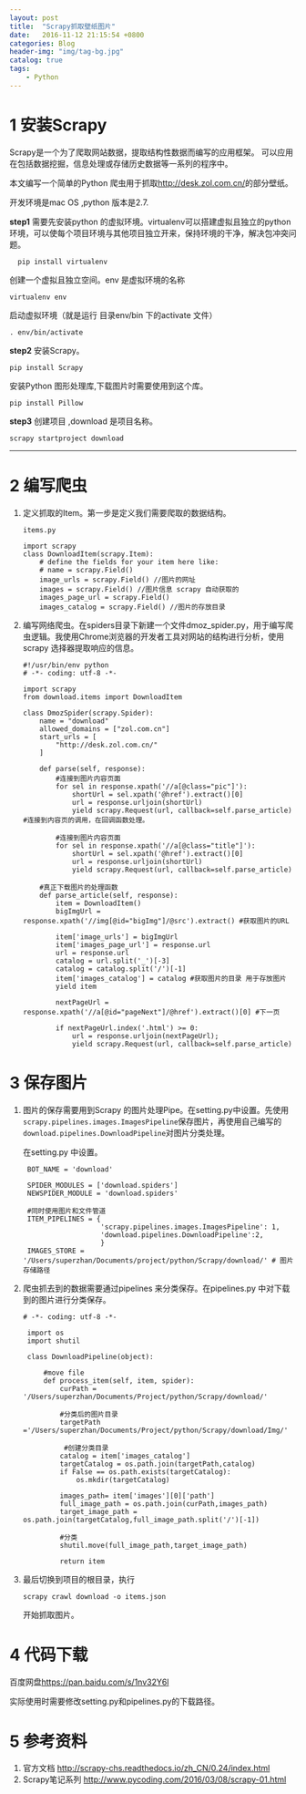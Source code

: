 ```yaml
---
layout: post
title:  "Scrapy抓取壁纸图片"
date:   2016-11-12 21:15:54 +0800
categories: Blog
header-img: "img/tag-bg.jpg"
catalog: true
tags:
    - Python
---
```


# 1 安装Scrapy
  
  Scrapy是一个为了爬取网站数据，提取结构性数据而编写的应用框架。 可以应用在包括数据挖掘，信息处理或存储历史数据等一系列的程序中。
  
  本文编写一个简单的Python 爬虫用于抓取<http://desk.zol.com.cn/>的部分壁纸。
  
  开发环境是mac OS ,python 版本是2.7.
  
  **step1** 需要先安装python 的虚拟环境。virtualenv可以搭建虚拟且独立的python环境，可以使每个项目环境与其他项目独立开来，保持环境的干净，解决包冲突问题。
  
  ```
	pip install virtualenv
  ```
  
  创建一个虚拟且独立空间。env 是虚拟环境的名称
  
  ```
  virtualenv env
  ```
  
  启动虚拟环境（就是运行 目录env/bin 下的activate 文件）
  
  ```
  . env/bin/activate
  ```
  
  
  
  **step2** 安装Scrapy。
  
  ```
  pip install Scrapy
  ```
  
  安装Python 图形处理库,下载图片时需要使用到这个库。
  
  ```
  pip install Pillow
  ```
  
  
  **step3** 创建项目 ,download 是项目名称。
  
  ```
  scrapy startproject download
  ```
  
   ---------
   
# 2 编写爬虫
    
 1. 定义抓取的Item。第一步是定义我们需要爬取的数据结构。
 
	`items.py`
	    
	```
	import scrapy	
	class DownloadItem(scrapy.Item):
	    # define the fields for your item here like:
	    # name = scrapy.Field()
	    image_urls = scrapy.Field() //图片的网址
	    images = scrapy.Field() //图片信息 scrapy 自动获取的
	    images_page_url = scrapy.Field()
	    images_catalog = scrapy.Field() //图片的存放目录
	```
    
 2. 编写网络爬虫。在spiders目录下新建一个文件dmoz_spider.py，用于编写爬虫逻辑。我使用Chrome浏览器的开发者工具对网站的结构进行分析，使用scrapy 选择器提取响应的信息。
   
	```
	#!/usr/bin/env python
	# -*- coding: utf-8 -*-
		
	import scrapy
	from download.items import DownloadItem
		
	class DmozSpider(scrapy.Spider):
	    name = "download"
	    allowed_domains = ["zol.com.cn"]
	    start_urls = [
	        "http://desk.zol.com.cn/"
	    ]
		
	    def parse(self, response):
	        #连接到图片内容页面
	        for sel in response.xpath('//a[@class="pic"]'):
	            shortUrl = sel.xpath('@href').extract()[0]
	            url = response.urljoin(shortUrl)
	            yield scrapy.Request(url, callback=self.parse_article) #连接到内容页的调用，在回调函数处理。
	            
	        #连接到图片内容页面
	        for sel in response.xpath('//a[@class="title"]'):
	            shortUrl = sel.xpath('@href').extract()[0]
	            url = response.urljoin(shortUrl)
	            yield scrapy.Request(url, callback=self.parse_article)
		
	    #真正下载图片的处理函数
	    def parse_article(self, response):
	        item = DownloadItem()
	        bigImgUrl = response.xpath('//img[@id="bigImg"]/@src').extract() #获取图片的URL
	        
	        item['image_urls'] = bigImgUrl
	        item['images_page_url'] = response.url
	        url = response.url
	        catalog = url.split('_')[-3]
	        catalog = catalog.split('/')[-1]
	        item['images_catalog'] = catalog #获取图片的目录 用于存放图片
	        yield item
		
	        nextPageUrl = response.xpath('//a[@id="pageNext"]/@href').extract()[0] #下一页
	        
	        if nextPageUrl.index('.html') >= 0:
	            url = response.urljoin(nextPageUrl);
	            yield scrapy.Request(url, callback=self.parse_article)
	
	```
   
# 3 保存图片
  
1. 图片的保存需要用到Scrapy 的图片处理Pipe。在setting.py中设置。先使用`scrapy.pipelines.images.ImagesPipeline`保存图片，再使用自己编写的    `download.pipelines.DownloadPipeline`对图片分类处理。
    
    在setting.py 中设置。
    
   ```
    BOT_NAME = 'download'
	
	SPIDER_MODULES = ['download.spiders']
	NEWSPIDER_MODULE = 'download.spiders'
	
	#同时使用图片和文件管道
	ITEM_PIPELINES = {
	                  'scrapy.pipelines.images.ImagesPipeline': 1,
	                  'download.pipelines.DownloadPipeline':2,
	                  }
	IMAGES_STORE = '/Users/superzhan/Documents/project/python/Scrapy/download/' # 图片存储路径
   ```
    
2. 爬虫抓去到的数据需要通过pipelines 来分类保存。在pipelines.py 中对下载到的图片进行分类保存。
     
   ```
   # -*- coding: utf-8 -*-
	
	import os
	import shutil
	
	class DownloadPipeline(object):
	
	    #move file
	    def process_item(self, item, spider):
	        curPath = '/Users/superzhan/Documents/Project/python/Scrapy/download/'
	        
	        #分类后的图片目录
	        targetPath ='/Users/superzhan/Documents/Project/python/Scrapy/download/Img/'
	
	         #创建分类目录
	        catalog = item['images_catalog']
	        targetCatalog = os.path.join(targetPath,catalog)
	        if False == os.path.exists(targetCatalog):
	            os.mkdir(targetCatalog)
	        
	        images_path= item['images'][0]['path']
	        full_image_path = os.path.join(curPath,images_path)
	        target_image_path = os.path.join(targetCatalog,full_image_path.split('/')[-1])
	        
	        #分类
	        shutil.move(full_image_path,target_image_path)
	
	        return item
   ```
    
  
3. 最后切换到项目的根目录，执行
   
   ```
   scrapy crawl download -o items.json
   ```
   开始抓取图片。
  
# 4 代码下载
   百度网盘<https://pan.baidu.com/s/1nv32Y6l>
   
   实际使用时需要修改setting.py和pipelines.py的下载路径。

# 5 参考资料

1. 官方文档 <http://scrapy-chs.readthedocs.io/zh_CN/0.24/index.html>
2. Scrapy笔记系列 <http://www.pycoding.com/2016/03/08/scrapy-01.html>